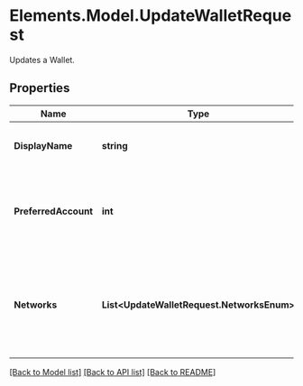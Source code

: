 # Elements.Model.UpdateWalletRequest
Updates a Wallet.

## Properties

Name | Type | Description | Notes
------------ | ------------- | ------------- | -------------
**DisplayName** | **string** | The new display name of the wallet. | [optional] 
**PreferredAccount** | **int** | The default identity. Must not be larger than the count of identities. | [optional] 
**Networks** | **List&lt;UpdateWalletRequest.NetworksEnum&gt;** | The networks associated with this wallet. All must support the Wallet&#39;s protocol. | 

[[Back to Model list]](../README.md#documentation-for-models) [[Back to API list]](../README.md#documentation-for-api-endpoints) [[Back to README]](../README.md)

